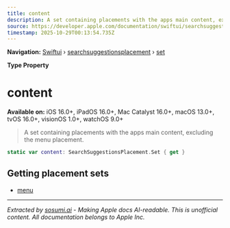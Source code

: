 ```yaml
---
title: content
description: A set containing placements with the apps main content, excluding the menu placement.
source: https://developer.apple.com/documentation/swiftui/searchsuggestionsplacement/set/content
timestamp: 2025-10-29T00:13:54.735Z
---
```


**Navigation:** [Swiftui](/documentation/swiftui) › [searchsuggestionsplacement](/documentation/swiftui/searchsuggestionsplacement) › [set](/documentation/swiftui/searchsuggestionsplacement/set)

**Type Property**

# content

**Available on:** iOS 16.0+, iPadOS 16.0+, Mac Catalyst 16.0+, macOS 13.0+, tvOS 16.0+, visionOS 1.0+, watchOS 9.0+

> A set containing placements with the apps main content, excluding the menu placement.

```swift
static var content: SearchSuggestionsPlacement.Set { get }
```

## Getting placement sets

- [menu](/documentation/swiftui/searchsuggestionsplacement/set/menu)

---

*Extracted by [sosumi.ai](https://sosumi.ai) - Making Apple docs AI-readable.*
*This is unofficial content. All documentation belongs to Apple Inc.*
